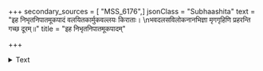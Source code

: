 +++
secondary_sources = [ "MSS_6176",]
jsonClass = "Subhaashita"
text = "इह निभृतनिपातमूकपादं वलयितकार्मुकवल्लयः किराताः।  \nभवदलसविलोकनानभिज्ञा मृगगृहिणि प्रहरन्ति गच्छ दूरम्॥"
title = "इह निभृतनिपातमूकपादम्"

+++

<details><summary>Text</summary>

इह निभृतनिपातमूकपादं वलयितकार्मुकवल्लयः किराताः।  
भवदलसविलोकनानभिज्ञा मृगगृहिणि प्रहरन्ति गच्छ दूरम्॥
</details>
